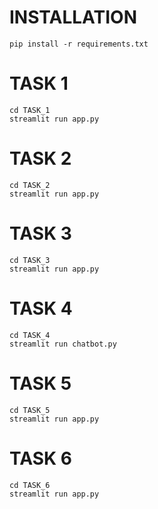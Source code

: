 # INSTALLATION
```
pip install -r requirements.txt
```

# TASK 1

```
cd TASK_1
streamlit run app.py
```

# TASK 2

```
cd TASK_2
streamlit run app.py
```

# TASK 3

```
cd TASK_3
streamlit run app.py
```

# TASK 4

```
cd TASK_4
streamlit run chatbot.py
```

# TASK 5

```
cd TASK_5
streamlit run app.py
```

# TASK 6

```
cd TASK_6
streamlit run app.py
```